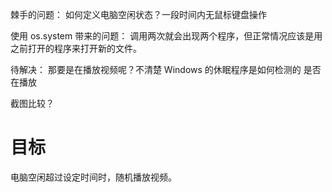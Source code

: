 

棘手的问题：
如何定义电脑空闲状态？一段时间内无鼠标键盘操作

使用 os.system 带来的问题：
调用两次就会出现两个程序，但正常情况应该是用之前打开的程序来打开新的文件。


待解决：
那要是在播放视频呢？不清楚 Windows 的休眠程序是如何检测的
是否在播放

截图比较？

# 目标
电脑空闲超过设定时间时，随机播放视频。

